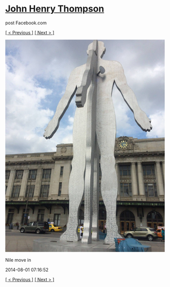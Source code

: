 # [John Henry Thompson](../README.md)
post Facebook.com

[[ < Previous ]](2014-08-01-2.md) [[ Next > ]](2014-08-01-4.md)

[![](../media/2014-08-01/Nile-move-in-2.jpg)](../README.md)

Nile move in

2014-08-01 07:16:52

[[ < Previous ]](2014-08-01-2.md) [[ Next > ]](2014-08-01-4.md)